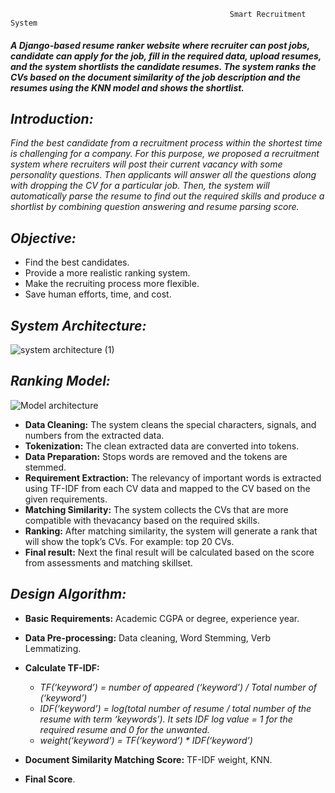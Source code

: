                                                      Smart Recruitment System
#### _A Django-based resume ranker website where recruiter can post jobs, candidate can apply for the job, fill in the required data, upload resumes, and the system shortlists the candidate resumes. The system ranks the CVs based on the document similarity of the job description and the resumes using the KNN model and shows the shortlist._

## _Introduction:_ 
_Find the best candidate from a recruitment process within the shortest time is challenging for a company. For this purpose, we proposed a recruitment system where recruiters will post their current vacancy with some personality questions. Then applicants will answer all the questions along with dropping the CV for a particular job. Then, the system will automatically parse the resume to find out the required skills and produce a shortlist by combining question answering and resume parsing score._

## _Objective:_
* Find the best candidates.
* Provide a more realistic ranking system.
* Make the recruiting process more flexible.
* Save human efforts, time, and cost.

## _System Architecture:_
![system architecture (1)](https://user-images.githubusercontent.com/66861180/129874802-22818723-4102-46a8-a44e-aaab377281d5.png)

## _Ranking Model:_
![Model architecture](https://user-images.githubusercontent.com/66861180/129875039-633c9bbf-0e5b-4552-8352-c145c961ef2c.png)
* **Data Cleaning:** The system cleans the special characters, signals, and numbers from the extracted data.
* **Tokenization:** The clean extracted data are converted into tokens.
* **Data Preparation:** Stops words are removed and the tokens are stemmed.
* **Requirement Extraction:** The relevancy of important words is extracted using TF-IDF from each CV data and mapped to the CV based on the given requirements.
* **Matching Similarity:** The system collects the CVs that are more compatible with thevacancy based on the required skills.
* **Ranking:** After matching similarity, the system will generate a rank that will show the topk’s CVs. For example: top 20 CVs.
* **Final result:** Next the final result will be calculated based on the score from assessments and matching skillset.




## _Design Algorithm:_
* **Basic Requirements:** Academic CGPA or degree, experience year.
* **Data Pre-processing:** Data cleaning, Word Stemming, Verb Lemmatizing.
* **Calculate TF-IDF:** 
   * _TF(‘keyword’) = number of appeared (‘keyword’) / Total number of (‘keyword’)_
   * _IDF(‘keyword’) = log(total number of resume / total number of the resume with term ‘keywords’). It sets IDF log value = 1 for the required resume and 0 for the unwanted._
   * _weight(‘keyword’) = TF(‘keyword’) * IDF(‘keyword’)_
   
* **Document Similarity Matching Score:** TF-IDF weight, KNN.
* **Final Score**.
   
